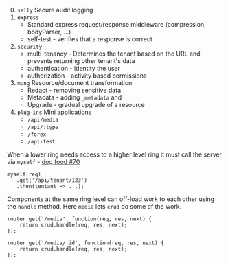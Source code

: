 0. `sally` Secure audit logging
1. `express` 
    * Standard express request/response middleware (compression, bodyParser, ...)
    * self-test - verifies that a response is correct
2. `security`
   * multi-tenancy - Determines the tenant based on the URL and prevents returning other tenant's data
   * authentication - identity the user
   * authorization - activity based permissions
3. `mung` Resource/document transformation
   * Redact - removing sensitive data
   * Metadata - adding `_metadata` and 
   * Upgrade - gradual upgrade of a resource
4. `plug-ins` Mini applications
   * `/api/media`
   * `/api/:type`
   * `/forex`
   * `/api-test`

When a lower ring needs access to a higher level ring it must call the server via `myself` - [dog food #70](https://github.com/richardschneider/yapp/issues/70) 

````
myself(req)
   .get('/api/tenant/123')
   .then(tentant => ...);
````

Components at the same ring level can off-load work to each other using the `handle` method.  Here `media` lets `crud` do some of the work.

````
router.get('/media', function(req, res, next) {
    return crud.handle(req, res, next);
});

router.get('/media/:id', function(req, res, next) {
    return crud.handle(req, res, next);
});
````
